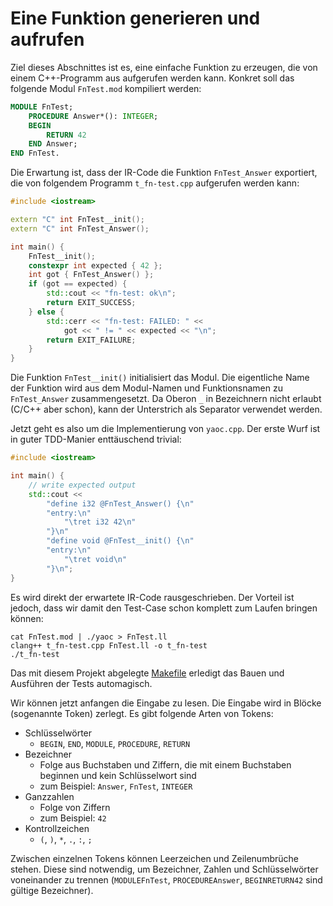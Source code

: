# Eine Funktion generieren und aufrufen

Ziel dieses Abschnittes ist es, eine einfache Funktion zu erzeugen, die
von einem C++-Programm aus aufgerufen werden kann. Konkret soll das folgende
Modul `FnTest.mod` kompiliert werden:

```Modula-2
MODULE FnTest;
	PROCEDURE Answer*(): INTEGER;
	BEGIN
		RETURN 42
	END Answer;
END FnTest.
```

Die Erwartung ist, dass der IR-Code die Funktion `FnTest_Answer` exportiert,
die von folgendem Programm `t_fn-test.cpp` aufgerufen werden kann:

```c++
#include <iostream>

extern "C" int FnTest__init();
extern "C" int FnTest_Answer();

int main() {
	FnTest__init();
	constexpr int expected { 42 };
	int got { FnTest_Answer() };
	if (got == expected) {
		std::cout << "fn-test: ok\n";
		return EXIT_SUCCESS;
	} else {
		std::cerr << "fn-test: FAILED: " <<
			got << " != " << expected << "\n";
		return EXIT_FAILURE;
	}
}
```

Die Funktion `FnTest__init()` initialisiert das Modul. Die eigentliche
Name der Funktion wird aus dem Modul-Namen und Funktionsnamen zu
`FnTest_Answer` zusammengesetzt. Da Oberon `_` in Bezeichnern nicht erlaubt
(C/C++ aber schon), kann der Unterstrich als Separator verwendet werden.

Jetzt geht es also um die Implementierung von `yaoc.cpp`. Der erste Wurf
ist in guter TDD-Manier enttäuschend trivial:

```c++
#include <iostream>

int main() {
	// write expected output
	std::cout <<
		"define i32 @FnTest_Answer() {\n"
		"entry:\n"
			"\tret i32 42\n"
		"}\n"
		"define void @FnTest__init() {\n"
		"entry:\n"
			"\tret void\n"
		"}\n";
}
```

Es wird direkt der erwartete IR-Code rausgeschrieben.
Der Vorteil ist jedoch, dass wir damit den Test-Case schon komplett zum Laufen
bringen können:

```
cat FnTest.mod | ./yaoc > FnTest.ll
clang++ t_fn-test.cpp FnTest.ll -o t_fn-test
./t_fn-test
```

Das mit diesem Projekt abgelegte [Makefile](./Makefile) erledigt das Bauen und
Ausführen der Tests automagisch.

Wir können jetzt anfangen die Eingabe zu lesen. Die Eingabe wird in Blöcke
(sogenannte Token) zerlegt. Es gibt folgende Arten von Tokens:

* Schlüsselwörter
  * `BEGIN`, `END`, `MODULE`, `PROCEDURE`, `RETURN`
* Bezeichner
  * Folge aus Buchstaben und Ziffern, die mit einem Buchstaben beginnen und
    kein Schlüsselwort sind
  * zum Beispiel: `Answer`, `FnTest`, `INTEGER`
* Ganzzahlen
  * Folge von Ziffern
  * zum Beispiel: `42`
* Kontrollzeichen
  * `(`, `)`, `*`, `.`, `:`, `;`

Zwischen einzelnen Tokens können Leerzeichen und Zeilenumbrüche stehen. Diese
sind notwendig, um Bezeichner, Zahlen und Schlüsselwörter voneinander zu trennen
(`MODULEFnTest`, `PROCEDUREAnswer`, `BEGINRETURN42` sind gültige Bezeichner).

